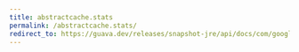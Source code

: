 ```yaml
---
title: abstractcache.stats
permalink: /abstractcache.stats/
redirect_to: https://guava.dev/releases/snapshot-jre/api/docs/com/google/common/cache/AbstractCache.html#stats--
---
```

